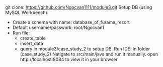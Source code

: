 git clone: https://github.com/Ngocvan1111/module3.git
Setup DB (using MySQL Workbench):
- Create a schema with name: database_of_furama_resort
- Default username/passwork: root/Ngocvan1
- Run file: 
  + create_table
  + insert_data
  + query 
in module3/case_study_2 to setup DB.
Run IDE:
In folder (case_study_2) Natigate to src/main/java and run it manually.
open http://localhost:8084 to view it in your browser
